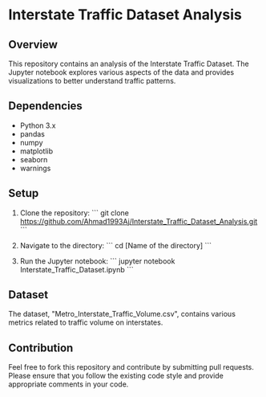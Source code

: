 # Interstate Traffic Dataset Analysis

## Overview

This repository contains an analysis of the Interstate Traffic Dataset. The Jupyter notebook explores various aspects of the data and provides visualizations to better understand traffic patterns.

## Dependencies

- Python 3.x
- pandas
- numpy
- matplotlib
- seaborn
- warnings

## Setup

1. Clone the repository:
\```
git clone https://github.com/Ahmad1993Aj/Interstate_Traffic_Dataset_Analysis.git
\```

2. Navigate to the directory:
\```
cd [Name of the directory]
\```

3. Run the Jupyter notebook:
\```
jupyter notebook Interstate_Traffic_Dataset.ipynb
\```

## Dataset

The dataset, "Metro_Interstate_Traffic_Volume.csv", contains various metrics related to traffic volume on interstates.

## Contribution

Feel free to fork this repository and contribute by submitting pull requests. Please ensure that you follow the existing code style and provide appropriate comments in your code.
